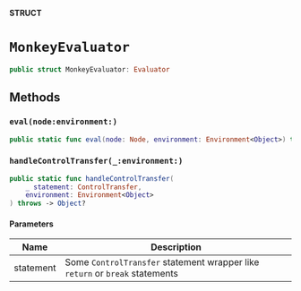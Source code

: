 **STRUCT**

# `MonkeyEvaluator`

```swift
public struct MonkeyEvaluator: Evaluator
```

## Methods
### `eval(node:environment:)`

```swift
public static func eval(node: Node, environment: Environment<Object>) throws -> Object?
```

### `handleControlTransfer(_:environment:)`

```swift
public static func handleControlTransfer(
    _ statement: ControlTransfer,
    environment: Environment<Object>
) throws -> Object?
```

#### Parameters

| Name | Description |
| ---- | ----------- |
| statement | Some `ControlTransfer` statement wrapper like `return` or `break` statements |